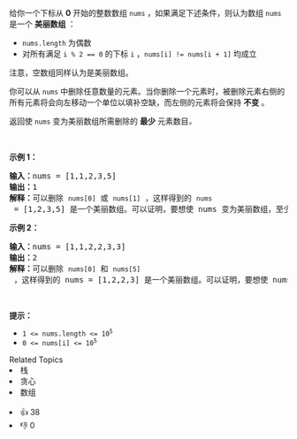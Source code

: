 <p>给你一个下标从 <strong>0</strong> 开始的整数数组 <code>nums</code> ，如果满足下述条件，则认为数组 <code>nums</code> 是一个 <strong>美丽数组</strong> ：</p>

<ul> 
 <li><code>nums.length</code> 为偶数</li> 
 <li>对所有满足 <code>i % 2 == 0</code> 的下标 <code>i</code> ，<code>nums[i] != nums[i + 1]</code> 均成立</li> 
</ul>

<p>注意，空数组同样认为是美丽数组。</p>

<p>你可以从 <code>nums</code> 中删除任意数量的元素。当你删除一个元素时，被删除元素右侧的所有元素将会向左移动一个单位以填补空缺，而左侧的元素将会保持 <strong>不变</strong> 。</p>

<p>返回使 <code>nums</code> 变为美丽数组所需删除的 <strong>最少</strong> 元素数目<em>。</em></p>

<p>&nbsp;</p>

<p><strong>示例 1：</strong></p>

<pre><strong>输入：</strong>nums = [1,1,2,3,5]
<strong>输出：</strong>1
<strong>解释：</strong>可以删除 <span><code>nums[0]</code></span> 或 <span><code>nums[1]</code></span> ，这样得到的 <span><code>nums</code></span> = [1,2,3,5] 是一个美丽数组。可以证明，要想使 nums 变为美丽数组，至少需要删除 1 个元素。</pre>

<p><strong>示例 2：</strong></p>

<pre><strong>输入：</strong>nums = [1,1,2,2,3,3]
<strong>输出：</strong>2
<strong>解释：</strong>可以删除 <span><code>nums[0]</code></span> 和 <span><code>nums[5]</code></span> ，这样得到的 nums = [1,2,2,3] 是一个美丽数组。可以证明，要想使 nums 变为美丽数组，至少需要删除 2 个元素。
</pre>

<p>&nbsp;</p>

<p><strong>提示：</strong></p>

<ul> 
 <li><code>1 &lt;= nums.length &lt;= 10<sup>5</sup></code></li> 
 <li><code>0 &lt;= nums[i] &lt;= 10<sup>5</sup></code></li> 
</ul>

<div><div>Related Topics</div><div><li>栈</li><li>贪心</li><li>数组</li></div></div><br><div><li>👍 38</li><li>👎 0</li></div>